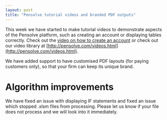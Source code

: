 ```yaml
---
layout: post
title: "Pensolve tutorial videos and branded PDF outputs"
---
```



This week we have started to make tutorial videos to demonstrate aspects of the Pensolve platform, such as creating an account or displaying tables correctly. Check out the [video on how to create an account](https://vimeo.com/166175754) or check out our video library at [http://pensolve.com/videos.html](http://pensolve.com/videos.html).

We have added support to have customised PDF layouts (for paying customers only), so that your firm can keep its unique brand.

Algorithm improvements
======================

We have fixed an issue with displaying IF statements and fixed an issue which stopped .xlsm files from processing. Please let us know if your file does not process and we will look into it immediately.


 


 
